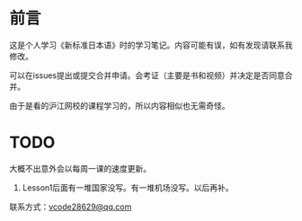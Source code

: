# 前言

这是个人学习《新标准日本语》时的学习笔记。内容可能有误，如有发现请联系我修改。

可以在issues提出或提交合并申请。会考证（主要是书和视频）并决定是否同意合并。

由于是看的沪江网校的课程学习的，所以内容相似也无需奇怪。

# TODO

大概不出意外会以每周一课的速度更新。

1. Lesson1后面有一堆国家没写。有一堆机场没写。以后再补。

联系方式：vcode28629@qq.com
